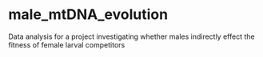 # male_mtDNA_evolution
Data analysis for a project investigating whether males indirectly effect the fitness of female larval competitors
